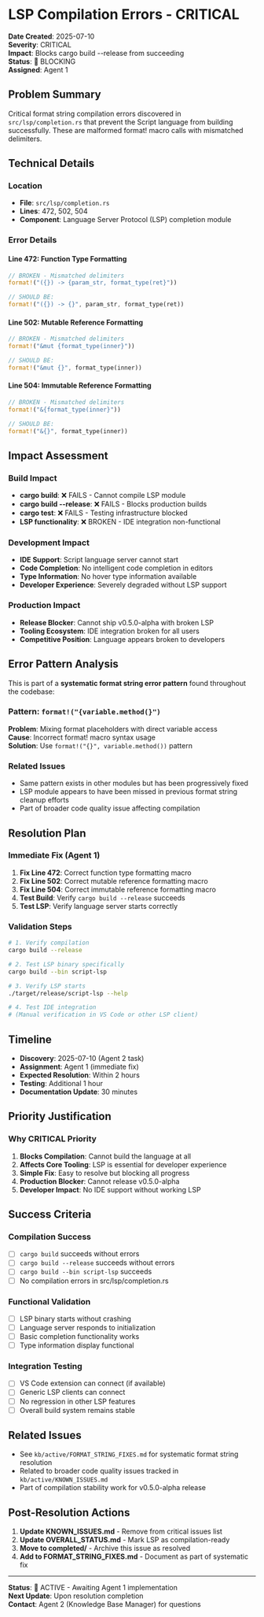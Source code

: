 # LSP Compilation Errors - CRITICAL

**Date Created**: 2025-07-10  
**Severity**: CRITICAL  
**Impact**: Blocks cargo build --release from succeeding  
**Status**: 🔴 BLOCKING  
**Assigned**: Agent 1  

## Problem Summary

Critical format string compilation errors discovered in `src/lsp/completion.rs` that prevent the Script language from building successfully. These are malformed format! macro calls with mismatched delimiters.

## Technical Details

### Location
- **File**: `src/lsp/completion.rs`  
- **Lines**: 472, 502, 504
- **Component**: Language Server Protocol (LSP) completion module

### Error Details

#### Line 472: Function Type Formatting
```rust
// BROKEN - Mismatched delimiters
format!("({}) -> {param_str, format_type(ret}"))

// SHOULD BE:
format!("({}) -> {}", param_str, format_type(ret))
```

#### Line 502: Mutable Reference Formatting  
```rust
// BROKEN - Mismatched delimiters
format!("&mut {format_type(inner}"))

// SHOULD BE:
format!("&mut {}", format_type(inner))
```

#### Line 504: Immutable Reference Formatting
```rust
// BROKEN - Mismatched delimiters  
format!("&{format_type(inner}"))

// SHOULD BE:
format!("&{}", format_type(inner))
```

## Impact Assessment

### Build Impact
- **cargo build**: ❌ FAILS - Cannot compile LSP module
- **cargo build --release**: ❌ FAILS - Blocks production builds
- **cargo test**: ❌ FAILS - Testing infrastructure blocked
- **LSP functionality**: ❌ BROKEN - IDE integration non-functional

### Development Impact
- **IDE Support**: Script language server cannot start
- **Code Completion**: No intelligent code completion in editors
- **Type Information**: No hover type information available
- **Developer Experience**: Severely degraded without LSP support

### Production Impact
- **Release Blocker**: Cannot ship v0.5.0-alpha with broken LSP
- **Tooling Ecosystem**: IDE integration broken for all users
- **Competitive Position**: Language appears broken to developers

## Error Pattern Analysis

This is part of a **systematic format string error pattern** found throughout the codebase:

### Pattern: `format!("{variable.method(}")`
**Problem**: Mixing format placeholders with direct variable access  
**Cause**: Incorrect format! macro syntax usage  
**Solution**: Use `format!("{}", variable.method())` pattern

### Related Issues
- Same pattern exists in other modules but has been progressively fixed
- LSP module appears to have been missed in previous format string cleanup efforts
- Part of broader code quality issue affecting compilation

## Resolution Plan

### Immediate Fix (Agent 1)
1. **Fix Line 472**: Correct function type formatting macro
2. **Fix Line 502**: Correct mutable reference formatting macro  
3. **Fix Line 504**: Correct immutable reference formatting macro
4. **Test Build**: Verify `cargo build --release` succeeds
5. **Test LSP**: Verify language server starts correctly

### Validation Steps
```bash
# 1. Verify compilation
cargo build --release

# 2. Test LSP binary specifically
cargo build --bin script-lsp

# 3. Verify LSP starts
./target/release/script-lsp --help

# 4. Test IDE integration
# (Manual verification in VS Code or other LSP client)
```

## Timeline

- **Discovery**: 2025-07-10 (Agent 2 task)
- **Assignment**: Agent 1 (immediate fix)
- **Expected Resolution**: Within 2 hours
- **Testing**: Additional 1 hour
- **Documentation Update**: 30 minutes

## Priority Justification

### Why CRITICAL Priority
1. **Blocks Compilation**: Cannot build the language at all
2. **Affects Core Tooling**: LSP is essential for developer experience
3. **Simple Fix**: Easy to resolve but blocking all progress
4. **Production Blocker**: Cannot release v0.5.0-alpha
5. **Developer Impact**: No IDE support without working LSP

## Success Criteria

### Compilation Success
- [ ] `cargo build` succeeds without errors
- [ ] `cargo build --release` succeeds without errors  
- [ ] `cargo build --bin script-lsp` succeeds
- [ ] No compilation errors in src/lsp/completion.rs

### Functional Validation
- [ ] LSP binary starts without crashing
- [ ] Language server responds to initialization
- [ ] Basic completion functionality works
- [ ] Type information display functional

### Integration Testing
- [ ] VS Code extension can connect (if available)
- [ ] Generic LSP clients can connect
- [ ] No regression in other LSP features
- [ ] Overall build system remains stable

## Related Issues

- See `kb/active/FORMAT_STRING_FIXES.md` for systematic format string resolution
- Related to broader code quality issues tracked in `kb/active/KNOWN_ISSUES.md`
- Part of compilation stability work for v0.5.0-alpha release

## Post-Resolution Actions

1. **Update KNOWN_ISSUES.md** - Remove from critical issues list
2. **Update OVERALL_STATUS.md** - Mark LSP as compilation-ready
3. **Move to completed/** - Archive this issue as resolved
4. **Add to FORMAT_STRING_FIXES.md** - Document as part of systematic fix

---

**Status**: 🔴 ACTIVE - Awaiting Agent 1 implementation  
**Next Update**: Upon resolution completion  
**Contact**: Agent 2 (Knowledge Base Manager) for questions